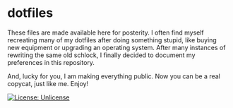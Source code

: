 dotfiles
========

These files are made available here for posterity. I often find myself
recreating many of my dotfiles after doing something stupid, like
buying new equipment or upgrading an operating system. After many
instances of rewriting the same old schlock, I finally decided to
document my preferences in this repository.

And, lucky for you, I am making everything public. Now you can be a
real copycat, just like me. Enjoy!

[![License: Unlicense](https://img.shields.io/badge/license-Unlicense-blue.svg)](http://unlicense.org/)
